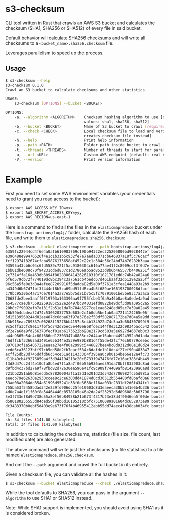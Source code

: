 # s3-checksum

CLI tool written in Rust that crawls an AWS S3 bucket and calculates the checksum (SHA1, SHA256 or SHA512) of every file in said bucket.

Default behavior will calculate SHA256 checksums and will write all checksums to a `<bucket_name>.sha256.checksum` file.

Leverages parallelism to speed up the process.

## Usage

```bash
$ s3-checksum --help
s3-checksum 0.1.0
Crawl an S3 bucket to calculate checksums and other statistics

USAGE:
    s3-checksum [OPTIONS] --bucket <BUCKET>

OPTIONS:
    -a, --algorithm <ALGORITHM>    Checksum hashing algorithm to use [default: sha256] [possible
                                   values: sha1, sha256, sha512]
    -b, --bucket <BUCKET>          Name of S3 bucket to crawl [required]
    -c, --check <CHECK>            Local checksum file to load and verify [default: calculates and
                                   creates checksum file instead]
    -h, --help                     Print help information
    -p, --path <PATH>              Folder path inside bucket to crawl [default: root]
    -t, --threads <THREADS>        Number of threads to start for parallel downloading [default: 4]
    -u, --url <URL>                Custom AWS endpoint [default: real AWS]
    -V, --version                  Print version information
```

# Example

First you need to set some AWS environment variables (your credentials need to grant you read access to the bucket):
```bash
$ export AWS_ACCESS_KEY_ID=xxx
$ export AWS_SECRET_ACCESS_KEY=yyy
$ export AWS_REGION=us-east-1
```

Here is a command to find all the files in the `elasticmapreduce` bucket under the `bootstrap-actions/log4j/` folder, calculate the SHA256 hash of each file, and write them to `elasticmapreduce.sha256.checksum`:

```bash
$ s3-checksum --bucket elasticmapreduce --path bootstrap-actions/log4j/
6359fc22944cd4f6e4a0afb610983769c190b94322ec225205800bd9028442ef bootstrap-actions/log4j/patch-log4j-emr-5.11.4-v1.sh (3.83 kilobytes / 2021-12-16T02:25:31Z)
e396488e99476526f4e1c1b31b5c932fe7e7aeda3371cb646837a18f5c76cacf bootstrap-actions/log4j/patch-log4j-emr-5.10.1-v1.sh (3.83 kilobytes / 2021-12-16T02:25:31Z)
fcf12974182674cfcb45876173658af452c22c1c384c56c24bd74b76282b3aaa bootstrap-actions/log4j/patch-log4j-emr-5.12.3-v1.sh (3.83 kilobytes / 2021-12-16T02:25:31Z)
93595a43cb6c04c6fd5589c721f5ac9180304c616a77ae41f2c8909cdf3f0d7e bootstrap-actions/log4j/patch-log4j-emr-5.14.2-v1.sh (3.83 kilobytes / 2021-12-16T02:25:31Z)
1bb01dbe608c70f94231cd6d837c1d2786eab5ad8523d8b6b465577b4406251f bootstrap-actions/log4j/patch-log4j-emr-5.13.1-v1.sh (3.83 kilobytes / 2021-12-16T02:25:31Z)
2c7314ffa16a463db3094f8028386414262618310f1021781ed0c74b42a824a6 bootstrap-actions/log4j/patch-log4j-emr-5.15.1-v1.sh (3.83 kilobytes / 2021-12-16T02:25:31Z)
bf6d579cb72f774019dc8bc394c3a7561cb4bedc67d461baaf32d5129a2a25ff bootstrap-actions/log4j/patch-log4j-emr-5.16.1-v1.sh (3.83 kilobytes / 2021-12-16T02:25:31Z)
96c56a5fe0e3d8a4afee87209916f5dadda82d5a00f3761a3cfea1448a93a2b9 bootstrap-actions/log4j/patch-log4j-emr-5.18.1-v1.sh (3.83 kilobytes / 2021-12-16T02:25:31Z)
a4349d6b67d71bf3f444df8b5ca69bd91fd8ca4b5f689ae166193700028dfbcf bootstrap-actions/log4j/patch-log4j-emr-5.17.2-v1.sh (3.83 kilobytes / 2021-12-16T02:25:31Z)
c70bc9530bc4a717ce7014a2a27e5b75d21b75c5fc70791001be5be83c7a3aca bootstrap-actions/log4j/patch-log4j-emr-5.19.1-v1.sh (3.83 kilobytes / 2021-12-16T02:25:31Z)
7068fde2bee3aaff0f19793a163396aa9f755fcbe3f6a9a46b8ae8a0ede4a9ad bootstrap-actions/log4j/patch-log4j-emr-5.20.1-v1.sh (3.83 kilobytes / 2021-12-16T02:25:31Z)
a54577cae3b75592259185c522e2d497bc84031efd0822be9dcf3d08a395c2a5 bootstrap-actions/log4j/patch-log4j-emr-5.22.0-v1.sh (3.83 kilobytes / 2021-12-16T02:25:31Z)
20b8c7f9092afb7a131f2b51e1da7b784e6977ce1eae6248ed05ac7a39a02a45 bootstrap-actions/log4j/patch-log4j-emr-5.21.2-v1.sh (3.83 kilobytes / 2021-12-16T02:25:31Z)
26b59b4cbdea32d74c53062037753d603e2d1b0db5be1ab0a47214124265e06f bootstrap-actions/log4j/patch-log4j-emr-5.23.1-v1.sh (3.83 kilobytes / 2021-12-16T02:25:31Z)
5d15139560244d02ae487dc6dba63f97a376e2f50df582887172be7d04a5a9dd bootstrap-actions/log4j/patch-log4j-emr-5.24.1-v1.sh (3.90 kilobytes / 2021-12-16T02:25:31Z)
45b915eac789337c06268f15278bb4157c8e4b134922d74c5aa3d684307099f9 bootstrap-actions/log4j/patch-log4j-emr-5.26.0-v1.sh (3.90 kilobytes / 2021-12-16T02:25:31Z)
9c5dffa3cfc8e117f6f5d742d85ec5e440e868fdec144f0e3122c9834bacc542 bootstrap-actions/log4j/patch-log4j-emr-5.25.0-v1.sh (3.89 kilobytes / 2021-12-16T02:25:31Z)
df2e7a6de9fd256378fecf01ab6173622bb98e2179cd583a5e6927d4637eb0c3 bootstrap-actions/log4j/patch-log4j-emr-5.27.1-v1.sh (3.90 kilobytes / 2021-12-16T02:25:31Z)
a44c9865e54c4c60f686ed12303347a8885cc2d44ae16abce44924952b9d1ada bootstrap-actions/log4j/patch-log4j-emr-5.29.0-v1.sh (4.22 kilobytes / 2021-12-16T02:25:31Z)
46dffcbf33662ad3491e65b344e3539e980b881d4f55de42fcf7ec60779ceebc bootstrap-actions/log4j/patch-log4j-emr-5.30.2-v1.sh (4.20 kilobytes / 2021-12-16T02:25:31Z)
097010cf1a5405722eeaaa27e4f80a2999c5446827bee4bc8d9312d08e1d8d24 bootstrap-actions/log4j/patch-log4j-emr-5.28.1-v1.sh (4.22 kilobytes / 2021-12-16T02:25:31Z)
cedd6ca36123bff97cb5dd58d2fb7eacf534c8dafde1b10dc4f27ef90a483847 bootstrap-actions/log4j/patch-log4j-emr-5.31.1-v1.sh (4.46 kilobytes / 2021-12-16T02:25:31Z)
ecff25db23d746ddfdb6c54ce51ad11433364f395ea0c9b0164be66e12a4fc73 bootstrap-actions/log4j/patch-log4j-emr-5.32.1-v1.sh (4.46 kilobytes / 2021-12-16T02:25:31Z)
d11b49cb4f9276059a4f3d944194218c20c8733f947476fd77e16ac383f4b449 bootstrap-actions/log4j/patch-log4j-emr-5.34.0-v1.sh (4.69 kilobytes / 2021-12-16T02:25:31Z)
f3d8d47cc24f4e10dfa8b4ed7f1a8a7f06b55b936aed391da70bff833903c8ad bootstrap-actions/log4j/patch-log4j-emr-5.33.1-v1.sh (4.69 kilobytes / 2021-12-16T02:25:31Z)
d9fbd4c37bd27a9f78fbd82d72630ea596e41fc9c909f74409afb814239a6a8d bootstrap-actions/log4j/patch-log4j-emr-5.7.1-v1.sh (3.76 kilobytes / 2021-12-16T02:25:31Z)
721bb2251ab0d81ecd5c87820004af1a12d1e201d23d543d7706982fc55d981a bootstrap-actions/log4j/patch-log4j-emr-5.9.1-v1.sh (3.82 kilobytes / 2021-12-16T02:25:31Z)
eeecb79e62630a2930ccee8c2ce6303dd41874d0cd36512b554480fd8bafd0a6 bootstrap-actions/log4j/patch-log4j-emr-6.0.1-v1.sh (4.14 kilobytes / 2021-12-16T02:25:31Z)
53ad08a2064dd854a61996d95241c38f0e3638cf16aa033c2831df2d6f434fc1 bootstrap-actions/log4j/patch-log4j-emr-5.8.3-v1.sh (3.82 kilobytes / 2021-12-16T02:25:31Z)
755ba53f5458bdad342e239fd906dc25fe19603d8d3eaeeca38b5a41e6b4b336 bootstrap-actions/log4j/patch-log4j-emr-6.1.1-v1.sh (4.46 kilobytes / 2021-12-16T02:25:31Z)
4d0e7a4e1f1f60f8a54464440c8578105e46a2da24f23292d6d89608c5b63796 bootstrap-actions/log4j/patch-log4j-emr-6.2.1-v1.sh (4.95 kilobytes / 2022-03-24T18:42:57Z)
5e3f733ef8d9e738d55a8ef56b84958b21b673f4317b23e38d4f9046ea5f00de bootstrap-actions/log4j/patch-log4j-emr-6.3.1-v1.sh (5.17 kilobytes / 2022-03-24T18:43:02Z)
d580180255553d84ced56f30b6d16105310dbfc75106089a01604dc652873e89 bootstrap-actions/log4j/patch-log4j-emr-6.4.0-v1.sh (5.41 kilobytes / 2022-03-24T18:43:08Z)
dc3483370b0ebf5d403e9e673f76f4b46955412abb55dd74aec4f438dab034fc bootstrap-actions/log4j/patch-log4j-emr-6.5.0-v1.sh (5.23 kilobytes / 2022-03-24T18:43:14Z)

File Counts:
sh: 34 files (141.00 kilobytes)
Total: 34 files (141.00 kilobytes)
```

In addition to calculating the checksums, statistics (file size, file count, last modified date) are also generated.

The above command will write just the checksums (no file statistics) to a file named `elasticmapreduce.sha256.checksum`.

And omit the `--path` argument and crawl the full bucket in its entirety.

Given a checksum file, you can validate all the hashes in it:
```bash
$ s3-checksum --bucket elasticmapreduce --check ./elasticmapreduce.sha256.checksum
```

While the tool defaults to SHA256, you can pass in the argument `--algorithm` to use SHA1 or SHA512 instead.

Note: While SHA1 support is implemented, you should avoid using SHA1 as it is considered broken.